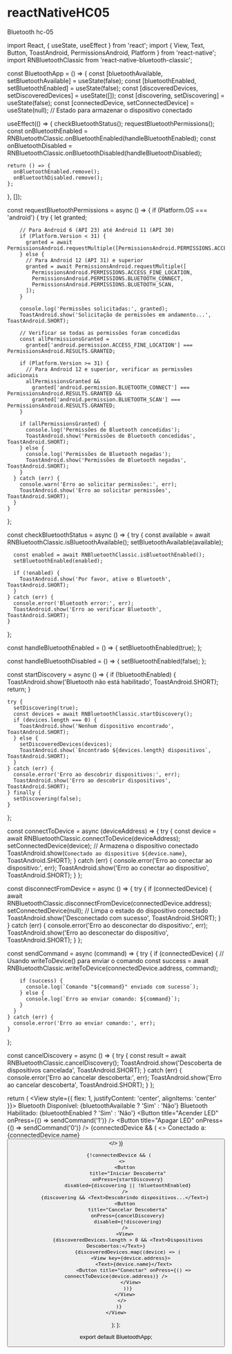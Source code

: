 # reactNativeHC05
Bluetooth hc-05


import React, { useState, useEffect } from 'react';
import { View, Text, Button, ToastAndroid, PermissionsAndroid, Platform } from 'react-native';
import RNBluetoothClassic from 'react-native-bluetooth-classic';

const BluetoothApp = () => {
  const [bluetoothAvailable, setBluetoothAvailable] = useState(false);
  const [bluetoothEnabled, setBluetoothEnabled] = useState(false);
  const [discoveredDevices, setDiscoveredDevices] = useState([]);
  const [discovering, setDiscovering] = useState(false);
  const [connectedDevice, setConnectedDevice] = useState(null); // Estado para armazenar o dispositivo conectado

  useEffect(() => {
    checkBluetoothStatus();
    requestBluetoothPermissions();
    const onBluetoothEnabled = RNBluetoothClassic.onBluetoothEnabled(handleBluetoothEnabled);
    const onBluetoothDisabled = RNBluetoothClassic.onBluetoothDisabled(handleBluetoothDisabled);

    return () => {
      onBluetoothEnabled.remove();
      onBluetoothDisabled.remove();
    };
  }, []);

  const requestBluetoothPermissions = async () => {
    if (Platform.OS === 'android') {
      try {
        let granted;

        // Para Android 6 (API 23) até Android 11 (API 30)
        if (Platform.Version < 31) {
          granted = await PermissionsAndroid.requestMultiple([PermissionsAndroid.PERMISSIONS.ACCESS_FINE_LOCATION]);
        } else {
          // Para Android 12 (API 31) e superior
          granted = await PermissionsAndroid.requestMultiple([
            PermissionsAndroid.PERMISSIONS.ACCESS_FINE_LOCATION,
            PermissionsAndroid.PERMISSIONS.BLUETOOTH_CONNECT,
            PermissionsAndroid.PERMISSIONS.BLUETOOTH_SCAN,
          ]);
        }

        console.log('Permissões solicitadas:', granted);
        ToastAndroid.show('Solicitação de permissões em andamento...', ToastAndroid.SHORT);

        // Verificar se todas as permissões foram concedidas
        const allPermissionsGranted =
          granted['android.permission.ACCESS_FINE_LOCATION'] === PermissionsAndroid.RESULTS.GRANTED;

        if (Platform.Version >= 31) {
          // Para Android 12 e superior, verificar as permissões adicionais
          allPermissionsGranted &&
            granted['android.permission.BLUETOOTH_CONNECT'] === PermissionsAndroid.RESULTS.GRANTED &&
            granted['android.permission.BLUETOOTH_SCAN'] === PermissionsAndroid.RESULTS.GRANTED;
        }

        if (allPermissionsGranted) {
          console.log('Permissões de Bluetooth concedidas');
          ToastAndroid.show('Permissões de Bluetooth concedidas', ToastAndroid.SHORT);
        } else {
          console.log('Permissões de Bluetooth negadas');
          ToastAndroid.show('Permissões de Bluetooth negadas', ToastAndroid.SHORT);
        }
      } catch (err) {
        console.warn('Erro ao solicitar permissões:', err);
        ToastAndroid.show('Erro ao solicitar permissões', ToastAndroid.SHORT);
      }
    }
  };

  const checkBluetoothStatus = async () => {
    try {
      const available = await RNBluetoothClassic.isBluetoothAvailable();
      setBluetoothAvailable(available);

      const enabled = await RNBluetoothClassic.isBluetoothEnabled();
      setBluetoothEnabled(enabled);

      if (!enabled) {
        ToastAndroid.show('Por favor, ative o Bluetooth', ToastAndroid.SHORT);
      }
    } catch (err) {
      console.error('Bluetooth error:', err);
      ToastAndroid.show('Erro ao verificar Bluetooth', ToastAndroid.SHORT);
    }
  };

  const handleBluetoothEnabled = () => {
    setBluetoothEnabled(true);
  };

  const handleBluetoothDisabled = () => {
    setBluetoothEnabled(false);
  };

  const startDiscovery = async () => {
    if (!bluetoothEnabled) {
      ToastAndroid.show('Bluetooth não está habilitado', ToastAndroid.SHORT);
      return;
    }

    try {
      setDiscovering(true);
      const devices = await RNBluetoothClassic.startDiscovery();
      if (devices.length === 0) {
        ToastAndroid.show('Nenhum dispositivo encontrado', ToastAndroid.SHORT);
      } else {
        setDiscoveredDevices(devices);
        ToastAndroid.show(`Encontrado ${devices.length} dispositivos`, ToastAndroid.SHORT);
      }
    } catch (err) {
      console.error('Erro ao descobrir dispositivos:', err);
      ToastAndroid.show('Erro ao descobrir dispositivos', ToastAndroid.SHORT);
    } finally {
      setDiscovering(false);
    }
  };

  const connectToDevice = async (deviceAddress) => {
    try {
      const device = await RNBluetoothClassic.connectToDevice(deviceAddress);
      setConnectedDevice(device); // Armazena o dispositivo conectado
      ToastAndroid.show(`Conectado ao dispositivo ${device.name}`, ToastAndroid.SHORT);
    } catch (err) {
      console.error('Erro ao conectar ao dispositivo:', err);
      ToastAndroid.show('Erro ao conectar ao dispositivo', ToastAndroid.SHORT);
    }
  };

  const disconnectFromDevice = async () => {
    try {
      if (connectedDevice) {
        await RNBluetoothClassic.disconnectFromDevice(connectedDevice.address);
        setConnectedDevice(null); // Limpa o estado do dispositivo conectado
        ToastAndroid.show('Desconectado com sucesso', ToastAndroid.SHORT);
      }
    } catch (err) {
      console.error('Erro ao desconectar do dispositivo:', err);
      ToastAndroid.show('Erro ao desconectar do dispositivo', ToastAndroid.SHORT);
    }
  };

  const sendCommand = async (command) => {
    try {
      if (connectedDevice) {
        // Usando writeToDevice() para enviar o comando
        const success = await RNBluetoothClassic.writeToDevice(connectedDevice.address, command);
        
        if (success) {
          console.log(`Comando "${command}" enviado com sucesso`);
        } else {
          console.log(`Erro ao enviar comando: ${command}`);
        }
      }
    } catch (err) {
      console.error('Erro ao enviar comando:', err);
    }
  };

  const cancelDiscovery = async () => {
    try {
      const result = await RNBluetoothClassic.cancelDiscovery();
      ToastAndroid.show('Descoberta de dispositivos cancelada', ToastAndroid.SHORT);
    } catch (err) {
      console.error('Erro ao cancelar descoberta:', err);
      ToastAndroid.show('Erro ao cancelar descoberta', ToastAndroid.SHORT);
    }
  };

  return (
    <View style={{ flex: 1, justifyContent: 'center', alignItems: 'center' }}>
      <Text>Bluetooth Disponível: {bluetoothAvailable ? 'Sim' : 'Não'}</Text>
      <Text>Bluetooth Habilitado: {bluetoothEnabled ? 'Sim' : 'Não'}</Text>
      <View>
        <Button title="Acender LED" onPress={() => sendCommand('1')} />
        <Button title="Apagar LED" onPress={() => sendCommand('0')} />
      </View>
      {connectedDevice && (
        <>
          <Text>Conectado a: {connectedDevice.name}</Text>
          <Button title="Desconectar" onPress={disconnectFromDevice} />
        </>
      )}

      {!connectedDevice && (
        <>
          <Button
            title="Iniciar Descoberta"
            onPress={startDiscovery}
            disabled={discovering || !bluetoothEnabled}
          />
          {discovering && <Text>Descobrindo dispositivos...</Text>}
          <Button
            title="Cancelar Descoberta"
            onPress={cancelDiscovery}
            disabled={!discovering}
          />
          <View>
            {discoveredDevices.length > 0 && <Text>Dispositivos Descobertos:</Text>}
            {discoveredDevices.map((device) => (
              <View key={device.address}>
                <Text>{device.name}</Text>
                <Button title="Conectar" onPress={() => connectToDevice(device.address)} />
              </View>
            ))}
          </View>
        </>
      )}
    </View>
  );
};

export default BluetoothApp;
